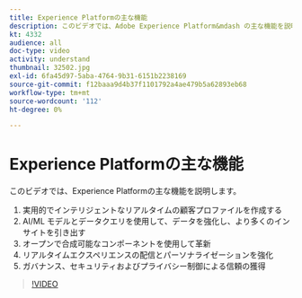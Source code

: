 ```yaml
---
title: Experience Platformの主な機能
description: このビデオでは、Adobe Experience Platform&mdash の主な機能を説明します。実用的でインテリジェントなリアルタイムの顧客プロファイルを作成します。AI/ML モデルとデータクエリを使用して、データを強化し、より多くのインサイトを引き出す。オープンで合成可能なコンポーネントでイノベーションを実現リアルタイムエクスペリエンスの配信とパーソナライゼーションを強化するガバナンス、セキュリティおよびプライバシー制御に対する信頼を得る。
kt: 4332
audience: all
doc-type: video
activity: understand
thumbnail: 32502.jpg
exl-id: 6fa45d97-5aba-4764-9b31-6151b2238169
source-git-commit: f12baaa9d4b37f1101792a4ae479b5a62893eb68
workflow-type: tm+mt
source-wordcount: '112'
ht-degree: 0%

---
```


# Experience Platformの主な機能

このビデオでは、Experience Platformの主な機能を説明します。

1. 実用的でインテリジェントなリアルタイムの顧客プロファイルを作成する
1. AI/ML モデルとデータクエリを使用して、データを強化し、より多くのインサイトを引き出す
1. オープンで合成可能なコンポーネントを使用して革新
1. リアルタイムエクスペリエンスの配信とパーソナライゼーションを強化
1. ガバナンス、セキュリティおよびプライバシー制御による信頼の獲得

>[!VIDEO](https://video.tv.adobe.com/v/32502?quality=12&learn=on)
